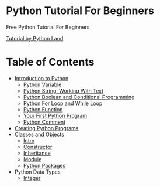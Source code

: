 # Python Tutorial For Beginners 
Free Python Tutorial For Beginners

[Tutorial by Python Land](https://python.land/python-tutorial)

Table of Contents
=================

* [Introduction to Python](https://github.com/eduardo-nakamura/introduction-to-python/tree/master/01-basics)
    * [Python Variable](https://github.com/eduardo-nakamura/introduction-to-python/blob/master/01-basics/001-variable.py)
    * [Python String: Working With Text](https://github.com/eduardo-nakamura/introduction-to-python/blob/master/01-basics/002-strings.py)
    * [Python Boolean and Conditional Programming](https://github.com/eduardo-nakamura/introduction-to-python/blob/master/01-basics/003-python-boolean-and-operators.py)
    * [Python For Loop and While Loop](https://github.com/eduardo-nakamura/introduction-to-python/blob/master/01-basics/004-python-for-loop.py)
    * [Python Function](https://github.com/eduardo-nakamura/introduction-to-python/blob/master/01-basics/005-functions.py)
    * [Your First Python Program](https://github.com/eduardo-nakamura/introduction-to-python/blob/master/01-basics/006-your-first-program.py)
    * [Python Comment](https://github.com/eduardo-nakamura/introduction-to-python/blob/master/01-basics/007-python-comment.py)
* [Creating Python Programs](https://python.land/creating-python-programs/python-in-vscode)
* Classes and Objects
    * [Intro](https://github.com/eduardo-nakamura/introduction-to-python/blob/master/03-objects-and-classes/008-intro.py)
    * [Constructor](https://github.com/eduardo-nakamura/introduction-to-python/blob/master/03-objects-and-classes/009-constructors.py)
    * [Inheritance ](https://github.com/eduardo-nakamura/introduction-to-python/blob/master/03-objects-and-classes/010-inheritance.py)
    * [Module](https://github.com/eduardo-nakamura/introduction-to-python/blob/master/03-objects-and-classes/011-modules.py)
    * [Python Packages](https://github.com/eduardo-nakamura/introduction-to-python/blob/master/03-objects-and-classes/012-packages.py)
* Python Data Types
    * [Integer](https://github.com/eduardo-nakamura/introduction-to-python/blob/master/04-python-data-types/013-integers.py)
<!-- * [](https://github.com/eduardo-nakamura/introduction-to-python/blob/master/04-python-data-types/0xx-xxxx.py) -->
